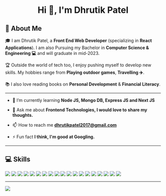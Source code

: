 <h1 align="center">Hi 👋, I'm Dhrutik Patel</h1>

## 🚀 About Me

🎓 I am Dhrutik Patel, a **Front End Web Developer** (specializing in **React Applications**). I am also Pursuing my Bachelor in **Computer Science & Engineering 💻** and will graduate in mid-2023.

🏆 Outside the world of tech too, I enjoy pushing myself to develop new skills. My hobbies range from **Playing outdoor games**, **Travelling ✈️**.

📚 I also love reading books on **Personal Development** & **Financial Literacy**.

<hr/>

- 🌱 I’m currently learning **Node JS, Mongo DB, Express JS and Next JS**

- 💬 Ask me about **Frontend Technologies, I would love to share my thoughts.**

- 📫 How to reach me **dhrutikpatel2017@gmail.com**

- ⚡ Fun fact **I think, I'm good at Googling.**

<hr/>

## 💻 Skills

<img src='https://img.shields.io/badge/HTML5-E34F26?style=for-the-badge&logo=html5&logoColor=white'/>  <img src='https://img.shields.io/badge/CSS3-1572B6?style=for-the-badge&logo=css3&logoColor=white'/>  <img src='https://img.shields.io/badge/Bootstrap-563D7C?style=for-the-badge&logo=bootstrap&logoColor=white'/>  <img src='https://img.shields.io/badge/Tailwind_CSS-38B2AC?style=for-the-badge&logo=tailwind-css&logoColor=white'/>  <img src='https://img.shields.io/badge/JavaScript-323330?style=for-the-badge&logo=javascript&logoColor=F7DF1E'/>  <img src='https://img.shields.io/badge/React-20232A?style=for-the-badge&logo=react&logoColor=61DAFB'/>  <img src='https://img.shields.io/badge/Redux-593D88?style=for-the-badge&logo=redux&logoColor=white'/>  <img src='https://img.shields.io/badge/React_Query-FF4154?style=for-the-badge&logo=react&logoColor=white'/>  <img src='https://img.shields.io/badge/Recoil-764ABC?style=for-the-badge&logo=react&logoColor=white'/>  <img src='https://img.shields.io/badge/React_Router_DOM-CA4245?style=for-the-badge&logo=react-router&logoColor=white'/>  <img src='https://img.shields.io/badge/MongoDB-4EA94B?style=for-the-badge&logo=mongodb&logoColor=white'/>  <img src='https://img.shields.io/badge/firebase-ffca28?style=for-the-badge&logo=firebase&logoColor=black'/>  <img src='https://img.shields.io/badge/Express.js-000000?style=for-the-badge&logo=express&logoColor=white'/>  <img src='https://img.shields.io/badge/next.js-000000?style=for-the-badge&logo=nextdotjs&logoColor=white'/>  <img src='https://img.shields.io/badge/Node.js-339933?style=for-the-badge&logo=nodedotjs&logoColor=white'/>  <img src='https://img.shields.io/badge/MongoDB-4EA94B?style=for-the-badge&logo=mongodb&logoColor=white'/>  <img src='https://img.shields.io/badge/Supabase-6534FF?style=for-the-badge&logo=supabase&logoColor=white'/>  <img src='https://img.shields.io/badge/Postman-FF6C37?style=for-the-badge&logo=Postman&logoColor=white'/>  <img src='https://img.shields.io/badge/VSCode-0078D4?style=for-the-badge&logo=visual%20studio%20code&logoColor=white'/>

<hr/>

<img src='https://github-profile-summary-cards.vercel.app/api/cards/profile-details?username=Dhrutik-Patel&theme=vue'/>
